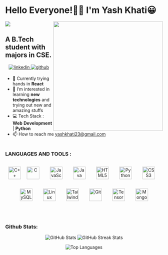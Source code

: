 # Hello Everyone!👩‍💻 I'm Yash Khati😀

<img align="right" img src="https://media.giphy.com/media/YFFGUPTPTRqIhwepA4/giphy.gif" height = "350" width = "350"/>  

![](https://komarev.com/ghpvc/?username=Yash-codeAndDev)

## **A B.Tech student with majors in CSE.**

<div align="center">
<a href="https://linkedin.com/in/yash-khati" target="_blank">
<img src=https://img.shields.io/badge/linkedin-%231E77B5.svg?&style=for-the-badge&logo=linkedin&logoColor=white alt=linkedin style="margin-bottom: 5px;" />
</a>
<a href="https://github.com/Yash-codeAndDev" target="_blank">
<img src=https://img.shields.io/badge/github-%2324292e.svg?&style=for-the-badge&logo=github&logoColor=white alt=github style="margin-bottom: 5px;" />
</a>  
</div>  

- 🌱 Currently trying hands in **React**
- 👀 I’m interested in learning **new** **technologies** and trying out new and amazing stuffs               
- 💻 Tech Stack : **Web** **Development** | **Python**
- 📫 How to reach me yashkhati23@gmail.com

#
### LANGUAGES AND  TOOLS :
  
<div align="center">  
<a href="https://www.cplusplus.com/" target="_blank"><img style="margin: 15x" src="https://profilinator.rishav.dev/skills-assets/cplusplus-original.svg" alt="C++" height="40" /></a>  
<a href="https://www.cprogramming.com/" target="_blank"><img style="margin: 15px" src="https://profilinator.rishav.dev/skills-assets/c-original.svg" alt="C" height="40" /></a>  
<a href="https://www.javascript.com/" target="_blank"><img style="margin: 15px" src="https://profilinator.rishav.dev/skills-assets/javascript-original.svg" alt="JavaScript" height="40" /></a>  
<a href="https://www.java.com/" target="_blank"><img style="margin: 15px" src="https://profilinator.rishav.dev/skills-assets/java-original-wordmark.svg" alt="Java" height="40" /></a>  
<a href="https://en.wikipedia.org/wiki/HTML5" target="_blank"><img style="margin: 15px" src="https://profilinator.rishav.dev/skills-assets/html5-original-wordmark.svg" alt="HTML5" height="40" /></a>  
<a href="https://www.python.org/" target="_blank"><img style="margin: 15px" src="https://profilinator.rishav.dev/skills-assets/python-original.svg" alt="Python" height="40" /></a>  
<a href="https://www.w3schools.com/css/" target="_blank"><img style="margin: 15px" src="https://profilinator.rishav.dev/skills-assets/css3-original-wordmark.svg" alt="CSS3" height="40" /></a>  
<a href="https://www.mysql.com/" target="_blank"><img style="margin: 15px" src="https://profilinator.rishav.dev/skills-assets/mysql-original-wordmark.svg" alt="MySQL" height="40" /></a>  
<a href="https://www.linux.org/" target="_blank"><img style="margin: 15px" src="https://profilinator.rishav.dev/skills-assets/linux-original.svg" alt="Linux" height="40" /></a>  
<a href="https://www.tailwindcss.com/" target="_blank"><img style="margin: 15px" src="https://profilinator.rishav.dev/skills-assets/tailwindcss.svg" alt="Tailwind CSS" height="40" /></a>  
<a href="https://github.com/" target="_blank"><img style="margin: 15px" src="https://profilinator.rishav.dev/skills-assets/git-scm-icon.svg" alt="Git" height="40" /></a>  
<a href="https://www.tensorflow.org/" target="_blank"><img style="margin: 15px" src="https://profilinator.rishav.dev/skills-assets/tensorflow-icon.svg" alt="TensorFlow" height="40" /></a>  
<a href="https://www.mongodb.com/" target="_blank"><img style="margin: 15px" src="https://profilinator.rishav.dev/skills-assets/mongodb-original-wordmark.svg" alt="MongoDB" height="40" /></a>  

</div>  
</div>  

<br/>  

#
### Github Stats:
<p align="center">
  <img src="https://github-readme-stats.vercel.app/api?username=Yash-codeAndDev&theme=blue-green&hide_border=false&include_all_commits=true&count_private=false" alt="GitHub Stats" />
  <img src="https://github-readme-streak-stats.herokuapp.com/?user=Yash-codeAndDev&theme=blue-green&hide_border=false" alt="GitHub Streak Stats" />
</p>

<!-- Top Languages Below -->
<p align="center">
  <img src="https://github-readme-stats.vercel.app/api/top-langs/?username=Yash-codeAndDev&theme=blue-green&hide_border=false&include_all_commits=true&count_private=false&layout=compact" alt="Top Languages" />
</p>

<br/>
